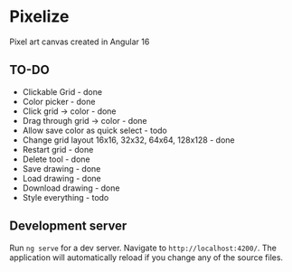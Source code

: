 # Pixelize

Pixel art canvas created in Angular 16

## TO-DO

- Clickable Grid - done
- Color picker - done
- Click grid -> color - done
- Drag through grid -> color - done
- Allow save color as quick select - todo
- Change grid layout 16x16, 32x32, 64x64, 128x128 - done
- Restart grid - done
- Delete tool - done
- Save drawing - done
- Load drawing - done
- Download drawing - done
- Style everything - todo

## Development server

Run `ng serve` for a dev server. Navigate to `http://localhost:4200/`. The application will automatically reload if you change any of the source files.
